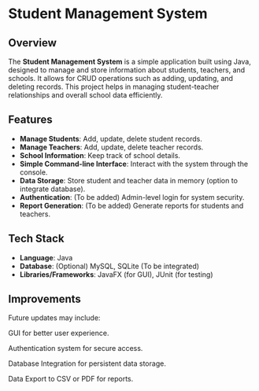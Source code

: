 # Student Management System

## Overview
The **Student Management System** is a simple application built using Java, designed to manage and store information about students, teachers, and schools. It allows for CRUD operations such as adding, updating, and deleting records. This project helps in managing student-teacher relationships and overall school data efficiently.

## Features
- **Manage Students**: Add, update, delete student records.
- **Manage Teachers**: Add, update, delete teacher records.
- **School Information**: Keep track of school details.
- **Simple Command-line Interface**: Interact with the system through the console.
- **Data Storage**: Store student and teacher data in memory (option to integrate database).
- **Authentication**: (To be added) Admin-level login for system security.
- **Report Generation**: (To be added) Generate reports for students and teachers.

## Tech Stack
- **Language**: Java
- **Database**: (Optional) MySQL, SQLite (To be integrated)
- **Libraries/Frameworks**: JavaFX (for GUI), JUnit (for testing)

## Improvements
Future updates may include:

GUI for better user experience.

Authentication system for secure access.

Database Integration for persistent data storage.

Data Export to CSV or PDF for reports.
